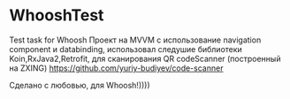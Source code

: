 # WhooshTest
Test task for Whoosh
Проект на MVVM c использование navigation component и databinding, 
использовал следушие библиотеки Koin,RxJava2,Retrofit,
для сканирования QR codeScanner (построенный на ZXING) https://github.com/yuriy-budiyev/code-scanner

Сделано с любовью, для Whoosh!))))
